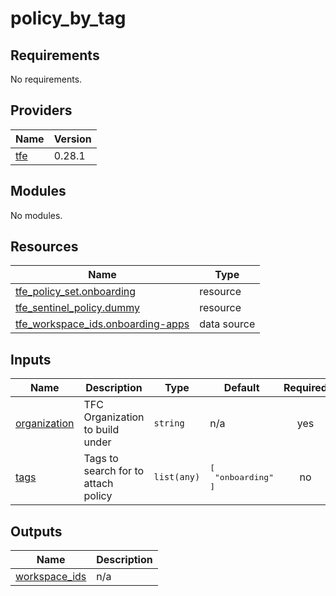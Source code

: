 # policy_by_tag

<!-- BEGINNING OF PRE-COMMIT-TERRAFORM DOCS HOOK -->
## Requirements

No requirements.

## Providers

| Name | Version |
|------|---------|
| <a name="provider_tfe"></a> [tfe](#provider\_tfe) | 0.28.1 |

## Modules

No modules.

## Resources

| Name | Type |
|------|------|
| [tfe_policy_set.onboarding](https://registry.terraform.io/providers/hashicorp/tfe/latest/docs/resources/policy_set) | resource |
| [tfe_sentinel_policy.dummy](https://registry.terraform.io/providers/hashicorp/tfe/latest/docs/resources/sentinel_policy) | resource |
| [tfe_workspace_ids.onboarding-apps](https://registry.terraform.io/providers/hashicorp/tfe/latest/docs/data-sources/workspace_ids) | data source |

## Inputs

| Name | Description | Type | Default | Required |
|------|-------------|------|---------|:--------:|
| <a name="input_organization"></a> [organization](#input\_organization) | TFC Organization to build under | `string` | n/a | yes |
| <a name="input_tags"></a> [tags](#input\_tags) | Tags to search for to attach policy | `list(any)` | <pre>[<br>  "onboarding"<br>]</pre> | no |

## Outputs

| Name | Description |
|------|-------------|
| <a name="output_workspace_ids"></a> [workspace\_ids](#output\_workspace\_ids) | n/a |
<!-- END OF PRE-COMMIT-TERRAFORM DOCS HOOK -->

